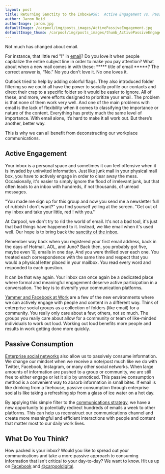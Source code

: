 ```yaml
---
layout: post
title: Returning Sanctity to the Inbox&#58;  Active Engagement vs. Passive Consumption
author: Jarom Reid
authorImage: jarom.jpg
defaultImage: /carpool/img/posts_images/ActivePassiveEngagement.jpg
defaultImage_thumb: /carpool/img/posts_images/thumb_ActivePassiveEngagement.jpg
---
```

Not much has changed about email.

For instance, that little red "!" in [email](http://carpoolagency.com/articles/What-Rats-Can-Teach-Us-About-Email.html)? Do you love it when people capitalize the entire subject line in order to make you pay attention? What about when a new mail comes in with these: ***** title of email *****? The correct answer is, “No.” No you don't love it. No one loves it.

<!--more-->

Outlook tried to help by adding colorful flags. They also introduced folder filtering so we could all have the power to socially profile our contacts and direct their crap to a specific folder so it would be easier to ignore. All of these, and more, were efforts designed to prioritize your email. The problem is that none of them work very well. And one of the main problems with email is the lack of flexibility when it comes to classifying the importance or nature of the content. Everything has pretty much the same level of importance. With email alone, it’s hard to make it all work out. But there’s another, better way.

This is why we can all benefit from deconstructing our workplace communications.

Active Engagement
-----------------

Your inbox is a personal space and sometimes it can feel offensive when it is invaded by uninvited information. Just like junk mail in your physical mail box, you have to actively engage in order to clear away the mess. Occasionally, it's easier to simply ignore the flood of irrelevant junk, but that often leads to an inbox with hundreds, if not thousands, of unread messages.

"You made me sign up for this group and now you send me a newsletter full of rubbish I don't want?" you find yourself yelling at the screen. "Get out of my inbox and take your little, red ! with you."

At Carpool, we don't try to rid the world of email. It's not a bad tool, it's just that bad things have happened to it. Instead, we like email when it's used well. Our hope is to bring back the [sanctity of the inbox](http://carpoolagency.com/articles/Is-Mobile-the-New-Inbox.html).

Remember way back when you registered your first email address, back in the days of Hotmail, AOL, and Juno? Back then, you probably got five, maybe even 10, emails in one day. And you were thrilled over each one. You treated each correspondence with the same time and respect that you would a physical letter placed in your mailbox. You read every word and responded to each question.

It can be that way again. Your inbox can once again be a dedicated place where formal and meaningful engagement deserve active participation in a conversation. The key is to diversify your communication platforms.

[Yammer and Facebook at Work](http://carpoolagency.com/articles/Switching-from-Yammer-to-Facebook-at-Work-First-Impressions-Part-2.html) are a few of the new environments where we can actively engage with people and content in a different way. Think of enterprise social groups as a collection of folders (like email) for a community. You really only care about a few; others, not so much. The groups you really care about allow for a community or team of like-minded individuals to work out loud. Working out loud benefits more people and results in work getting done more quickly.

Passive Consumption
-------------------

[Enterprise social networks](http://carpoolagency.com/articles/Switching-from-Yammer-to-Facebook-at-Work-First-Impressions-Part-1.html) also allow us to passively consume information. We change our mindset when we receive a note/post much like we do with Twitter, Facebook, Instagram, or many other social networks. When large amounts of information are pushed to a group or community, we are still free to either engage or let it slip by unnoticed. This passive consumption method is a convenient way to absorb information in small bites. If email is like drinking from a firehouse, passive consumption through enterprise social is like taking a refreshing sip from a glass of ice water on a hot day.

By applying this simple filter to the [communications strategy](http://carpoolagency.com/articles/Implementation-Strategy.html), we have a new opportunity to potentially redirect hundreds of emails a week to other platforms. This can help us reconstruct our communications channel and create more meaningful and efficient interactions with people and content that matter most to our daily work lives.

What Do You Think?
------------------

How packed is your inbox? Would you like to spread out your communications and take a more passive approach to consuming information that isn't critical to your day-to-day? We want to know. Hit us up on [Facebook](https://www.facebook.com/carpooldigital/?fref=ts) and [@carpooldigital](https://twitter.com/carpooldigital).
